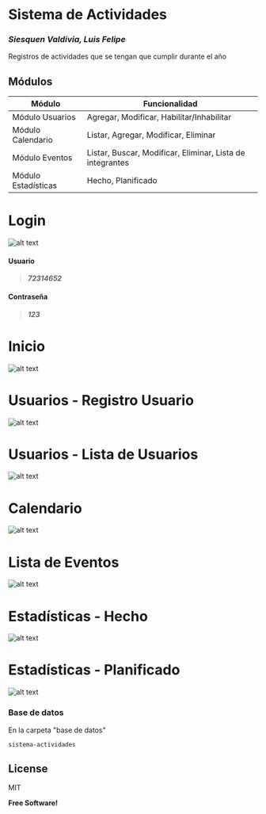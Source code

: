 # Sistema de Actividades
### _Siesquen Valdivia, Luis Felipe_

Registros de actividades que se tengan que cumplir durante el año

## Módulos

| Módulo | Funcionalidad |
| ------ | ------ |
| Módulo Usuarios | Agregar, Modificar, Habilitar/Inhabilitar|
| Módulo Calendario | Listar, Agregar, Modificar, Eliminar|
| Módulo Eventos | Listar, Buscar, Modificar, Eliminar, Lista de integrantes|
| Módulo Estadísticas | Hecho, Planificado|

# Login
![alt text](https://i.ibb.co/DfRzzdW/Login.png)
#### Usuario
> ***72314652***
#### Contraseña
> ***123***

# Inicio
![alt text](https://i.ibb.co/hMN9pXt/Inicio.png)

# Usuarios - Registro Usuario
![alt text](https://i.ibb.co/cLkG2Tq/Registro-Usuario.png)
# Usuarios - Lista de Usuarios
![alt text](https://i.ibb.co/phPh7vN/Lista-Usuarios.png)

# Calendario
![alt text](https://i.ibb.co/wK88Hn8/Calendario.png)

# Lista de Eventos
![alt text](https://i.ibb.co/tpvTwCS/Lista-Eventos.png)

# Estadísticas - Hecho
![alt text](https://i.ibb.co/0j13wqR/Estadisticas-Hecho.png)
# Estadísticas - Planificado
![alt text](https://i.ibb.co/mSVhdBL/Estadisticas-Planificado.png)

### Base de datos
En la carpeta "base de datos"

```
sistema-actividades
```

## License

MIT

**Free Software!**

